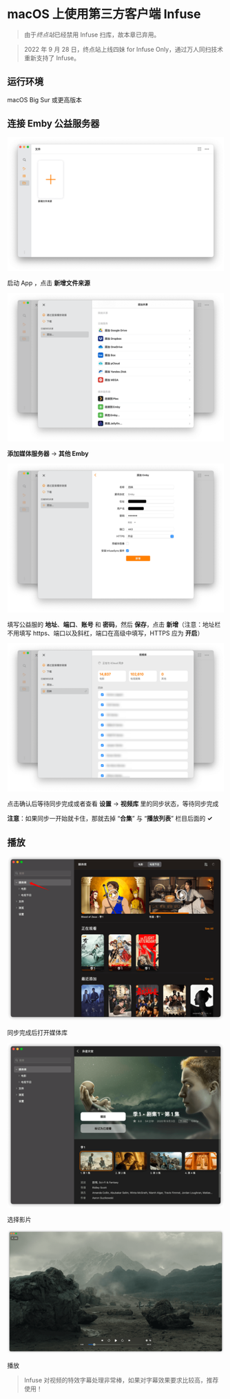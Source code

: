 # macOS 上使用第三方客户端 Infuse

> 由于*终点站*已经禁用 Infuse 扫库，故本章已弃用。

> 2022 年 9 月 28 日，终点站上线四妹 for Infuse Only，通过万人同扫技术重新支持了 Infuse。

## 运行环境

macOS Big Sur 或更高版本

## 连接 Emby 公益服务器

![img1](../assets/1.89139029.png)

启动 App ，点击 **新增文件来源**

![img2](../assets/2.e4a38ef6.png)

**添加媒体服务器** -> **其他 Emby**

![img3](../assets/3.4fe78790.png)

填写公益服的 **地址**、**端口**、**账号** 和 **密码**，然后 **保存**，点击 **新增**（注意：地址栏不用填写 https、端口以及斜杠，端口在高级中填写，HTTPS 应为 **开启**）

![img4](../assets/4.1e8e6f9c.png)

点击确认后等待同步完成或者查看 **设置** -> **视频库** 里的同步状态，等待同步完成

**注意**：如果同步一开始就卡住，那就去掉 “**合集**” 与 “**播放列表**” 栏目后面的 **✓**

## 播放

![img.png](../assets/img.f7c23ba5.png)

同步完成后打开媒体库

![img_1.png](../assets/img_1.c713ee8f.png)

选择影片

![img_2.png](../assets/img_2.7cd3c5d5.png)

播放

> Infuse 对视频的特效字幕处理非常棒，如果对字幕效果要求比较高，推荐使用！